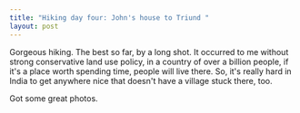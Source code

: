 ```yaml
---
title: "Hiking day four: John's house to Triund "
layout: post
---
```


Gorgeous hiking. The best so far, by a long shot. It occurred to me without strong conservative land use policy, in a country of over a billion people, if it's a place worth spending time, people will live there. So, it's really hard in India to get anywhere nice that doesn't have a village stuck there, too.

Got some great photos.
